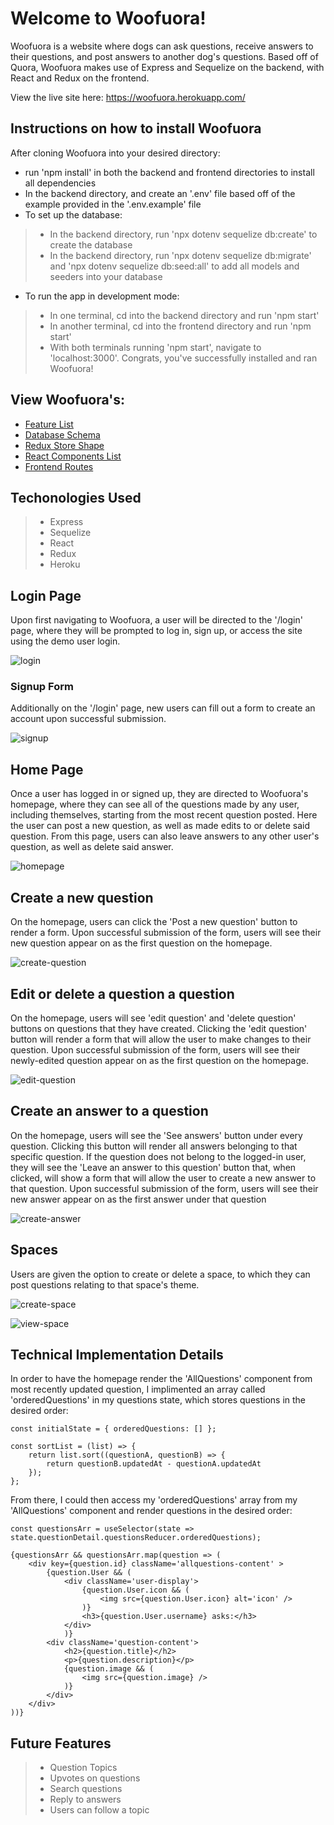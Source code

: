 # Welcome to Woofuora!

Woofuora is a website where dogs can ask questions, receive answers to their questions, and post answers to another dog's questions. Based off of Quora, Woofuora makes use of Express and Sequelize on the backend, with React and Redux on the frontend.

View the live site here: https://woofuora.herokuapp.com/

## Instructions on how to install Woofuora
After cloning Woofuora into your desired directory:
* run 'npm install' in both the backend and frontend directories to install all dependencies
* In the backend directory, and create an '.env' file based off of the example provided in the '.env.example' file
* To set up the database:
> * In the backend directory, run 'npx dotenv sequelize db:create' to create the database
> * In the backend directory, run 'npx dotenv sequelize db:migrate' and 'npx dotenv sequelize db:seed:all' to add all models and seeders into your database
* To run the app in development mode:
> * In one terminal, cd into the backend directory and run 'npm start'
> * In another terminal, cd into the frontend directory and run 'npm start'
> * With both terminals running 'npm start', navigate to 'localhost:3000'. Congrats, you've successfully installed and ran Woofuora!

## View Woofuora's:
* [Feature List](https://github.com/anailopez/Woofuora/wiki/Feature-List)
* [Database Schema](https://github.com/anailopez/Woofuora/wiki/Database-Schema)
* [Redux Store Shape](https://github.com/anailopez/Woofuora/wiki/Store-Shape)
* [React Components List](https://github.com/anailopez/Woofuora/wiki/React-Components-List)
* [Frontend Routes](https://github.com/anailopez/Woofuora/wiki/Frontend-Routes)


## Techonologies Used
> * Express
> * Sequelize
> * React
> * Redux
> * Heroku


## Login Page
Upon first navigating to Woofuora, a user will be directed to the '/login' page, where they will be prompted to log in, sign up, or access the site using the demo user login.

![login](https://user-images.githubusercontent.com/96565654/189800181-447b637f-f003-48c3-b45b-9d1bcfe4cf3f.png)

### Signup Form
Additionally on the '/login' page, new users can fill out a form to create an account upon successful submission.

![signup](https://user-images.githubusercontent.com/96565654/189800238-f4d76e85-a2ff-459f-a6e6-6dba743d0d65.png)


## Home Page
Once a user has logged in or signed up, they are directed to Woofuora's homepage, where they can see all of the questions made by any user, including themselves, starting from the most recent question posted. Here the user can post a new question, as well as made edits to or delete said question. From this page, users can also leave answers to any other user's question, as well as delete said answer.

![homepage](https://user-images.githubusercontent.com/96565654/189800297-54310acc-4f68-47c8-ae29-1fff075e959b.png)


## Create a new question
On the homepage, users can click the 'Post a new question' button to render a form. Upon successful submission of the form, users will see their new question appear on as the first question on the homepage.

![create-question](https://user-images.githubusercontent.com/96565654/189800339-aa12fefd-be18-486d-9abd-89ab707633d6.png)


## Edit or delete a question a question
On the homepage, users will see 'edit question' and 'delete question' buttons on questions that they have created. Clicking the 'edit question' button will render a form that will allow the user to make changes to their question. Upon successful submission of the form, users will see their newly-edited question appear on as the first question on the homepage.

![edit-question](https://user-images.githubusercontent.com/96565654/189800394-b65045b5-99bd-468d-a3a1-3dff3f6c0e40.png)


## Create an answer to a question
On the homepage, users will see the 'See answers' button under every question. Clicking this button will render all answers belonging to that specific question. If the question does not belong to the logged-in user, they will see the 'Leave an answer to this question' button that, when clicked, will show a form that will allow the user to create a new answer to that question. Upon successful submission of the form, users will see their new answer appear on as the first answer under that question

![create-answer](https://user-images.githubusercontent.com/96565654/189800429-f9ea9b3d-cd8a-4eb0-8cd3-a42cfb3c55b4.png)

## Spaces
Users are given the option to create or delete a space, to which they can post questions relating to that space's theme. 

![create-space](https://user-images.githubusercontent.com/96565654/189800722-3162a636-1f4b-42f4-9b73-070f9711bf82.png)

![view-space](https://user-images.githubusercontent.com/96565654/189800578-4f197af9-35de-4a4b-9bca-590f580be6d6.png)



## Technical Implementation Details
In order to have the homepage render the 'AllQuestions' component from most recently updated question, I implimented an array called 'orderedQuestions' in my questions state, which stores questions in the desired order:
```
const initialState = { orderedQuestions: [] };

const sortList = (list) => {
    return list.sort((questionA, questionB) => {
        return questionB.updatedAt - questionA.updatedAt
    });
};
```
From there, I could then access my 'orderedQuestions' array from my 'AllQuestions' component and render questions in the desired order:
```
const questionsArr = useSelector(state => state.questionDetail.questionsReducer.orderedQuestions);

{questionsArr && questionsArr.map(question => (
    <div key={question.id} className='allquestions-content' >
        {question.User && (
            <div className='user-display'>
                {question.User.icon && (
                    <img src={question.User.icon} alt='icon' />
                )}
                <h3>{question.User.username} asks:</h3>
            </div>
            )}
        <div className='question-content'>
            <h2>{question.title}</h2>
            <p>{question.description}</p>
            {question.image && (
                <img src={question.image} />
            )}
        </div>
    </div>
))}
```

## Future Features
> * Question Topics
> * Upvotes on questions
> * Search questions
> * Reply to answers
> * Users can follow a topic
